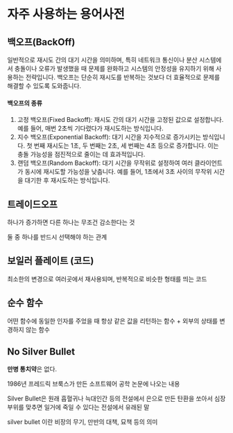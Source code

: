 # 자주 사용하는 용어사전

## 백오프(BackOff)

일반적으로 재시도 간의 대기 시간을 의미하며, 특히 네트워크 통신이나 분산 시스템에서 충돌이나 오류가 발생했을 때 문제를 완화하고 시스템의 안정성을 유지하기 위해 사용하는 전략입니다. 백오프는 단순히 재시도를 반복하는 것보다 더 효율적으로 문제를 해결할 수 있도록 도와줍니다.

#### 백오프의 종류
1. 고정 백오프(Fixed Backoff):
재시도 간의 대기 시간을 고정된 값으로 설정합니다. 예를 들어, 매번 2초씩 기다렸다가 재시도하는 방식입니다.
2. 지수 백오프(Exponential Backoff):
대기 시간을 지수적으로 증가시키는 방식입니다. 첫 번째 재시도는 1초, 두 번째는 2초, 세 번째는 4초 등으로 증가합니다. 이는 충돌 가능성을 점진적으로 줄이는 데 효과적입니다.
3. 랜덤 백오프(Random Backoff):
대기 시간을 무작위로 설정하여 여러 클라이언트가 동시에 재시도할 가능성을 낮춥니다. 예를 들어, 1초에서 3초 사이의 무작위 시간을 대기한 후 재시도하는 방식입니다.

## 트레이드오프

하나가 증가하면 다른 하나는 무조건 감소한다는 것

둘 중 하나를 반드시 선택해야 하는 관계

## 보일러 플레이트  (코드)

최소한의 변경으로 여러곳에서 재사용되며, 반복적으로 비슷한 형태를 띄는 코드

## 순수 함수

어떤 함수에 동일한 인자를 주었을 때 항상 같은 값을 리턴하는 함수  + 외부의 상태를 변경하지 않는 함수

## No Silver Bullet

**만병 통치약**은 없다.

1986년 프레드릭 브룩스가 만든 소프트웨어 공학 논문에 나오는 내용

Silver Bullet은 원래 흡혈귀나 늑대인간 등의 전설에서 은으로 만든 탄환을 쏘아서 심장 부위를 맞추면 일거에 죽일 수 있다는 전설에서 유래된 말

silver bullet 이란 비장의 무기, 만반의 대책, 묘책 등의 의미